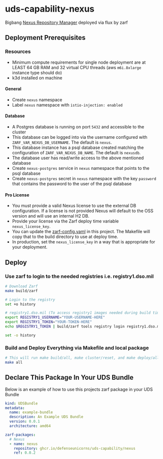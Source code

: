 # uds-capability-nexus
Bigbang [Nexus Repository Manager](https://repo1.dso.mil/big-bang/product/packages/nexus) deployed via flux by zarf

## Deployment Prerequisites

### Resources
- Minimum compute requirements for single node deployment are at LEAST 64 GB RAM and 32 virtual CPU threads (aws `m6i.8xlarge` instance type should do)
- k3d installed on machine

#### General

- Create `nexus` namespace
- Label `nexus` namespace with `istio-injection: enabled`

#### Database

- A Postgres database is running on port `5432` and accessible to the cluster
- This database can be logged into via the username configured with `ZARF_VAR_NEXUS_DB_USERNAME`. The default is `nexus`.
- This database instance has a psql database created matching the configuration of `ZARF_VAR_NEXUS_DB_NAME`. The default is `nexusdb`.
- The database user has read/write access to the above mentioned database
- Create `nexus-postgres` service in `nexus` namespace that points to the psql database
- Create `nexus-postgres` secret in `nexus` namespace with the key `password` that contains the password to the user of the psql database

#### Pro License
- You must provide a valid Nexus license to use the external DB configuration. If a license is not provided Nexus will default to the OSS version and will use an internal H2 DB.
- Provide your license via the Zarf deploy time variable `nexus_license_key`.
- You can update the [zarf-config.yaml](zarf-config.yaml) in this project. The Makefile will copy that to the build directory to use at deploy time.
- In production, set the `nexus_license_key` in a way that is appropriate for your deployment.

## Deploy

### Use zarf to login to the needed registries i.e. registry1.dso.mil

```bash
# Download Zarf
make build/zarf

# Login to the registry
set +o history

# registry1.dso.mil (To access registry1 images needed during build time)
export REGISTRY1_USERNAME="YOUR-USERNAME-HERE"
export REGISTRY1_TOKEN="YOUR-TOKEN-HERE"
echo $REGISTRY1_TOKEN | build/zarf tools registry login registry1.dso.mil --username $REGISTRY1_USERNAME --password-stdin

set -o history
```

### Build and Deploy Everything via Makefile and local package

```bash
# This will run make build/all, make cluster/reset, and make deploy/all. Follow the breadcrumbs in the Makefile to see what and how its doing it.
make all
```

## Declare This Package In Your UDS Bundle
Below is an example of how to use this projects zarf package in your UDS Bundle

```yaml
kind: UDSBundle
metadata:
  name: example-bundle
  description: An Example UDS Bundle
  version: 0.0.1
  architecture: amd64

zarf-packages:
  # Nexus
  - name: nexus
    repository: ghcr.io/defenseunicorns/uds-capability/nexus
    ref: 0.0.2
```